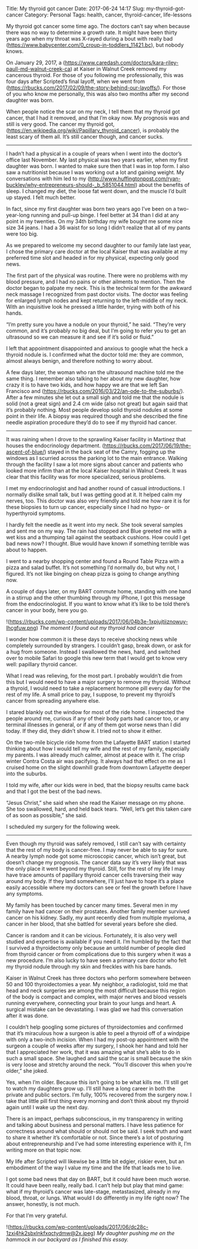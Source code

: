 Title: My thyroid got cancer
Date: 2017-06-24 14:17
Slug: my-thyroid-got-cancer
Category: Personal
Tags: health, cancer, thyroid-cancer, life-lessons

My thyroid got cancer some time ago. The doctors can’t say when because there was no way to determine a growth rate. It might have been thirty years ago when my throat was X-rayed during a bout with really bad (https://www.babycenter.com/0_croup-in-toddlers_11421.bc), but nobody knows.

On January 29, 2017, a (https://www.caredash.com/doctors/kara-riley-paull-md-walnut-creek-ca) at Kaiser in Walnut Creek removed my cancerous thyroid. For those of you following me professionally, this was four days after Scripted’s final layoff, when we went from (https://rbucks.com/2017/02/09/the-story-behind-our-layoffs/). For those of you who know me personally, this was also two months after my second daughter was born.

When people notice the scar on my neck, I tell them that my thyroid got cancer, that I had it removed, and that I’m okay now. My prognosis was and still is very good. The cancer my thyroid got, (https://en.wikipedia.org/wiki/Papillary_thyroid_cancer), is probably the least scary of them all. It’s still cancer though, and cancer sucks.

---

I hadn’t had a physical in a couple of years when I went into the doctor’s office last November. My last physical was two years earlier, when my first daughter was born. I wanted to make sure then that I was in top form. I also saw a nutritionist because I was working out a lot and gaining weight. My conversations with him led to my (http://www.huffingtonpost.com/ryan-buckley/why-entrepreneurs-should-_b_5851044.html) about the benefits of sleep. I changed my diet, the loose fat went down, and the muscle I’d built up stayed. I felt much better.

In fact, since my first daughter was born two years ago I’ve been on a two-year-long running and pull-up binge. I feel better at 34 than I did at any point in my twenties. On my 34th birthday my wife bought me some nice size 34 jeans. I had a 36 waist for so long I didn’t realize that all of my pants were too big.

As we prepared to welcome my second daughter to our family late last year, I chose the primary care doctor at the local Kaiser that was available at my preferred time slot and headed in for my physical, expecting only good news.

The first part of the physical was routine. There were no problems with my blood pressure, and I had no pains or other ailments to mention. Then the doctor began to palpate my neck. This is the technical term for the awkward neck massage I recognized from past doctor visits. The doctor was feeling for enlarged lymph nodes and kept returning to the left-middle of my neck. With an inquisitive look he pressed a little harder, trying with both of his hands.

“I’m pretty sure you have a nodule on your thyroid,” he said. “They’re very common, and it’s probably no big deal, but I’m going to refer you to get an ultrasound so we can measure it and see if it’s solid or fluid.”

I left that appointment disappointed and anxious to google what the heck a thyroid nodule is. I confirmed what the doctor told me: they are common, almost always benign, and therefore nothing to worry about.

A few days later, the woman who ran the ultrasound machine told me the same thing. I remember also talking to her about my new daughter, how crazy it is to have two kids, and how happy we are that we left San Francisco and (https://rbucks.com/2016/03/22/an-ode-to-the-suburbs/). After a few minutes she let out a small sigh and told me that the nodule is solid (not a great sign) and 2.4 cm wide (also not great) but again said that it’s probably nothing. Most people develop solid thyroid nodules at some point in their life. A biopsy was required though and she described the fine needle aspiration procedure they’d do to see if my thyroid had cancer.

---

It was raining when I drove to the sprawling Kaiser facility in Martinez that houses the endocrinology department. (https://rbucks.com/2017/06/19/the-ascent-of-blue/) stayed in the back seat of the Camry, fogging up the windows as I scurried across the parking lot to the main entrance. Walking through the facility I saw a lot more signs about cancer and patients who looked more infirm than at the local Kaiser hospital in Walnut Creek. It was clear that this facility was for more specialized, serious problems.

I met my endocrinologist and had another round of casual introductions. I normally dislike small talk, but I was getting good at it. It helped calm my nerves, too. This doctor was also very friendly and told me how rare it is for these biopsies to turn up cancer, especially since I had no hypo- or hyperthyroid symptoms.

I hardly felt the needle as it went into my neck. She took several samples and sent me on my way. The rain had stopped and Blue greeted me with a wet kiss and a thumping tail against the seatback cushions. How could I get bad news now? I thought. Blue would have known if something terrible was about to happen.

I went to a nearby shopping center and found a Round Table Pizza with a pizza and salad buffet. It’s not something I’d normally do, but why not, I figured. It’s not like binging on cheap pizza is going to change anything now.

A couple of days later, on my BART commute home, standing with one hand in a stirrup and the other thumbing through my iPhone, I got this message from the endocrinologist. If you want to know what it’s like to be told there’s cancer in your body, here you go.

!(https://rbucks.com/wp-content/uploads/2017/06/04b3e-1xpjujtiiznowuy-lhcgfuw.png)
*The moment I found out my thyroid had cancer*

I wonder how common it is these days to receive shocking news while completely surrounded by strangers. I couldn’t gasp, break down, or ask for a hug from someone. Instead I swallowed the news, hard, and switched over to mobile Safari to google this new term that I would get to know very well: papillary thyroid cancer.

What I read was relieving, for the most part. I probably wouldn’t die from this but I would need to have a major surgery to remove my thyroid. Without a thyroid, I would need to take a replacement hormone pill every day for the rest of my life. A small price to pay, I suppose, to prevent my thyroid’s cancer from spreading anywhere else.

I stared blankly out the window for most of the ride home. I inspected the people around me, curious if any of their body parts had cancer too, or any terminal illnesses in general, or if any of them got worse news than I did today. If they did, they didn’t show it. I tried not to show it either.

On the two-mile bicycle ride home from the Lafayette BART station I started thinking about how I would tell my wife and the rest of my family, especially my parents. I was already much calmer, almost at peace with it. The crisp winter Contra Costa air was pacifying. It always had that effect on me as I cruised home on the slight downhill grade from downtown Lafayette deeper into the suburbs.

I told my wife, after our kids were in bed, that the biopsy results came back and that I got the best of the bad news.

“Jesus Christ,” she said when she read the Kaiser message on my phone. She too swallowed, hard, and held back tears. “Well, let’s get this taken care of as soon as possible,” she said.

I scheduled my surgery for the following week.

---

Even though my thyroid was safely removed, I still can’t say with certainty that the rest of my body is cancer-free. I may never be able to say for sure. A nearby lymph node got some microscopic cancer, which isn’t great, but doesn’t change my prognosis. The cancer data say it’s very likely that was the only place it went beyond my thyroid. Still, for the rest of my life I may have trace amounts of papillary thyroid cancer cells traversing their way around my body. If they land somewhere, I’ll just have to hope it’s a place easily accessible where my doctors can see or feel the growth before I have any symptoms.

My family has been touched by cancer many times. Several men in my family have had cancer on their prostates. Another family member survived cancer on his kidney. Sadly, my aunt recently died from multiple myeloma, a cancer in her blood, that she battled for several years before she died.

Cancer is random and it can be vicious. Fortunately, it is also very well studied and expertise is available if you need it. I’m humbled by the fact that I survived a thyroidectomy only because an untold number of people died from thyroid cancer or from complications due to this surgery when it was a new procedure. I’m also lucky to have seen a primary care doctor who felt my thyroid nodule through my skin and freckles with his bare hands.

Kaiser in Walnut Creek has three doctors who perform somewhere between 50 and 100 thyroidectomies a year. My neighbor, a radiologist, told me that head and neck surgeries are among the most difficult because this region of the body is compact and complex, with major nerves and blood vessels running everywhere, connecting your brain to your lungs and heart. A surgical mistake can be devastating. I was glad we had this conversation after it was done.

I couldn’t help googling some pictures of thyroidectomies and confirmed that it’s miraculous how a surgeon is able to peel a thyroid off of a windpipe with only a two-inch incision. When I had my post-op appointment with the surgeon a couple of weeks after my surgery, I shook her hand and told her that I appreciated her work, that it was amazing what she’s able to do in such a small space. She laughed and said the scar is small because the skin is very loose and stretchy around the neck. “You’ll discover this when you’re older,” she joked.

Yes, when I’m older. Because this isn’t going to be what kills me. I’ll still get to watch my daughters grow up. I’ll still have a long career in both the private and public sectors. I’m fully, 100% recovered from the surgery now. I take that little pill first thing every morning and don’t think about my thyroid again until I wake up the next day.

There is an impact, perhaps subconscious, in my transparency in writing and talking about business and personal matters. I have less patience for correctness around what should or should not be said. I seek truth and want to share it whether it’s comfortable or not. Since there’s a lot of posturing about entrepreneurship and I’ve had some interesting experience with it, I’m writing more on that topic now.

My life after Scripted will likewise be a little bit edgier, riskier even, but an embodiment of the way I value my time and the life that leads me to live.

I got some bad news that day on BART, but it could have been much worse. It could have been really, really bad. I can’t help but play that mind game: what if my thyroid’s cancer was late-stage, metastasized, already in my blood, throat, or lungs. What would I do differently in my life right now? The answer, honestly, is not much.

For that I’m very grateful.

!(https://rbucks.com/wp-content/uploads/2017/06/dc28c-1zxi4hk2sbxlnkfxqctydmw@2x.jpeg)
*My daughter pushing me on the hammock in our backyard as I finished this essay.*